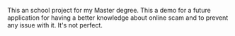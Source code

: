 This an school project for my Master degree.
This a demo for a future application for having a better knowledge about online scam and to prevent any issue with it. 
It's not perfect. 
